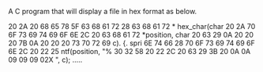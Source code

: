 A C program that will display a file in hex format as below.


20 2A 20 68 65 78 5F 63 68 61 72 28 63 68 61 72     * hex_char(char
20 2A 70 6F 73 69 74 69 6F 6E 2C 20 63 68 61 72     *position, char
20 63 29 0A 20 20 20 7B 0A 20 20 20 73 70 72 69     c).   {.   spri
6E 74 66 28 70 6F 73 69 74 69 6F 6E 2C 20 22 25    ntf(position, "%
30 32 58 20 22 2C 20 63 29 3B 20 0A 0A 09 09 09    02X ", c); .....